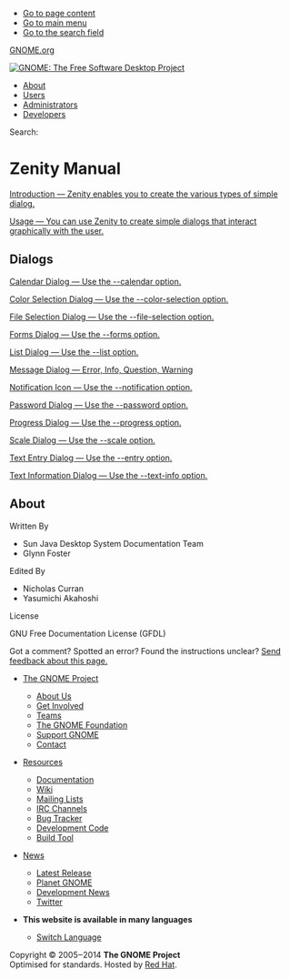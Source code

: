   * [Go to page content](index.html#container)
  * [Go to main menu](index.html#top_bar)
  * [Go to the search field](index.html#s)



[GNOME.org](https://www.gnome.org/)

[![GNOME: The Free Software Desktop Project](../../../skin/gnome-logo.png)](https://help.gnome.org/ "Go to home page")

  * [About](https://help.gnome.org/about/)
  * [Users](../../index.md)
  * [Administrators](https://help.gnome.org/admin/)
  * [Developers](https://developer.gnome.org/)



Search: 

# Zenity Manual

[Introduction — Zenity enables you to create the various types of simple dialog.](intro.html.en "intro")

[Usage — You can use Zenity to create simple dialogs that interact graphically with the user.](usage.html.en "usage")

## Dialogs

[Calendar Dialog — Use the \--calendar option.](calendar.html.en "calendar")

[Color Selection Dialog — Use the \--color-selection option.](color-selection.html.en "color-selection")

[File Selection Dialog — Use the \--file-selection option.](file-selection.html.en "file-selection")

[Forms Dialog — Use the \--forms option.](forms.html.en "forms")

[List Dialog — Use the \--list option.](list.html.en "list")

[Message Dialog —  Error, Info, Question, Warning ](message.html.en "message")

[Notification Icon — Use the \--notification option.](notification.html.en "notification")

[Password Dialog — Use the \--password option.](password.html.en "password")

[Progress Dialog — Use the \--progress option.](progress.html.en "progress")

[Scale Dialog — Use the \--scale option.](scale.html.en "scale")

[Text Entry Dialog — Use the \--entry option.](entry.html.en "entry")

[Text Information Dialog — Use the \--text-info option.](text.html.en "text")

## About

Written By

  * Sun Java Desktop System Documentation Team
  * Glynn Foster



Edited By

  * Nicholas Curran
  * Yasumichi Akahoshi



License

GNU Free Documentation License (GFDL)

Got a comment? Spotted an error? Found the instructions unclear? [Send feedback about this page.](mailto:docs-feedback@gnome.org?subject=Feedback%20on%20users/zenity/3.32/index.page)

  * [The GNOME Project](https://www.gnome.org/)
    * [About Us](https://www.gnome.org/about/)
    * [Get Involved](https://www.gnome.org/get-involved/)
    * [Teams](https://www.gnome.org/teams/)
    * [The GNOME Foundation](https://foundation.gnome.org)
    * [Support GNOME](https://www.gnome.org/support-gnome/)
    * [Contact](https://www.gnome.org/contact/)



  * [Resources](index.html#)
    * [Documentation](https://help.gnome.org)
    * [Wiki](https://wiki.gnome.org)
    * [Mailing Lists](https://mail.gnome.org/mailman/listinfo)
    * [IRC Channels](https://wiki.gnome.org/GnomeIrcChannels)
    * [Bug Tracker](https://gitlab.gnome.org/)
    * [Development Code](https://gitlab.gnome.org/)
    * [Build Tool](https://wiki.gnome.org/Jhbuild)



  * [News](http://www.gnome.org/news/)
    * [Latest Release](https://www.gnome.org/start/stable)
    * [Planet GNOME](https://planet.gnome.org)
    * [Development News](https://news.gnome.org)
    * [Twitter](https://twitter.com/gnome)



  * **This website is available in many languages**
    * [Switch Language](https://help.gnome.org/languages "Switching Language")



Copyright © 2005‒2014 **The GNOME Project**  
Optimised for standards. Hosted by [Red Hat](http://redhat.com).
